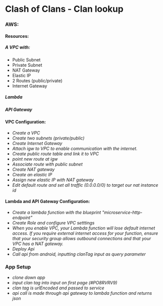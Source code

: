 # Clash of Clans - Clan lookup

### AWS:
#### Resources:
##### A VPC with:
* Public Subnet
* Private Subnet
* NAT Gateway
* Elastic IP
* 2 Routes (public/private)
* Internet Gateway
##### Lambda
##### API Gateway

#### VPC Configuration:
* _Create a VPC_
* _Create two subnets (private/public)_
* _Create Internet Gateway_
* _Attach igw to VPC to enable communication with the internet._
* _Create public route table and link it to VPC_
* _point new route at igw_
* _Associate route with public subnet_
* _Create NAT gateway_
* _Create an elastic IP_
* _Assign new elastic IP with NAT gateway_
* _Edit default route and set all traffic (0.0.0.0/0) to target our nat instance id_

#### Lambda and API Gateway Configuration:
* _Create a lambda function with the blueprint "microservice-http-endpoint"_
* _Create Role and configure VPC setttings_
* _When you enable VPC, your Lambda function will lose default internet
 access. If you require external internet access for your function,
  ensure that your security group allows outbound connections
   and that your VPC has a NAT gateway._
* _Deploy Api_
* _Call api from android, inputting clanTag input as query parameter_

### App Setup
* _clone down app_
* _input clan tag into input on first page (#PO8RVRV9)_
* _clan tag is urlEncoded and passed to service_
* _api call is made through api gateway to lambda function and returns json_
